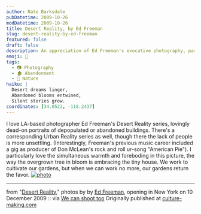 ```yaml
---
author: Nate Barksdale
pubDatetime: 2009-10-26
modDatetime: 2009-10-26
title: Desert Reality, by Ed Freeman
slug: desert-reality-by-ed-freeman
featured: false
draft: false
description: An appreciation of Ed Freeman's evocative photography, particularly his Desert Reality series, captures the intimate relationship between nature and abandoned structures.
emoji: 🌵
tags:
  - 📷 Photography
  - 🏚️ Abandonment
  - 🌳 Nature
haiku: |
  Desert dreams linger,  
  Abandoned blooms entwined,  
  Silent stories grow.
coordinates: [34.0522, -118.2437]
---
```


I love LA-based photographer Ed Freeman's Desert Reality series, lovingly dead-on portraits of depopulated or abandoned buildings. There's a corresponding Urban Reality series as well, though there the lack of people is more unsettling. (Interestingly, Freeman's previous music career included a gig as producer of Don McLean's rock and roll ur-song "American Pie"). I particularly love the simultaneous warmth and foreboding in this picture, the way the overgrown tree in bloom is embracing the tiny house. We work to cultivate our gardens, but when we can work no more, our gardens return the favor. [![photo](http://culture-making.com/media/60271.jpg)](http://wecanshoottoo.blogspot.com/2009/10/feature-ed-freeman.html)

---

from "[Desert Reality](http://wecanshoottoo.blogspot.com/2009/10/feature-ed-freeman.html)," photos by by [Ed Freeman](http://www.edfreeman.com/#a=0&at=0&mi=1&pt=0π=1&s=0&p=-1), opening in New York on 10 December 2009 :: via [We can shoot too](http://wecanshoottoo.blogspot.com/2009/10/feature-ed-freeman.html) Originally published at [culture-making.com](http://www.culture-making.com)
